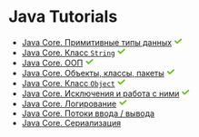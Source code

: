 # Java Tutorials

+ [Java Core. Примитивные типы данных](primitives.md) ![icon][done]
+ [Java Core. Класс `String`](strings.md) ![icon][done]
+ [Java Core. ООП](oop.md) ![icon][done]
+ [Java Core. Объекты, классы, пакеты](classes.md) ![icon][done]
+ [Java Core. Класс `Object`](objects.md) ![icon][done]
+ [Java Core. Исключения и работа с ними](exceptions.md) ![icon][done]
+ [Java Core. Логирование](loggers.md) ![icon][done]
+ [Java Core. Потоки ввода / вывода](streams.md)
+ [Java Core. Сериализация](serialization.md)

[done]:done.png
